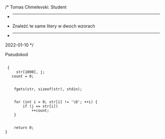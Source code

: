 /*
Tomas Chmelevski. Student
* -----------------
* Znaleźć te same litery w dwoch wzorach
* -----------------
2022-01-10
*/

Pseudokod

````

 {
     str[1000], j;
   count = 0;

   
    fgets(str, sizeof(str), stdin);


    for (int i = 0; str[i] != '\0'; ++i) {
        if (j == str[i])
            ++count;
    }

   
    return 0;
}

````

